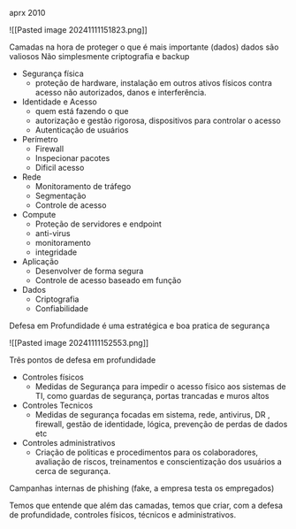 
aprx 2010

![[Pasted image 20241111151823.png]]

Camadas na hora de proteger o que é mais importante (dados)
dados são valiosos
Não simplesmente criptografia e backup


 - Segurança física
	 - proteção de hardware, instalação em outros ativos físicos contra acesso não autorizados, danos e interferência.
 - Identidade e Acesso
	 - quem está fazendo o que
	 - autorização e gestão rigorosa, dispositivos para controlar o acesso
	 - Autenticação de usuários
 - Perímetro
	 - Firewall
	 - Inspecionar pacotes
	 - Dificil acesso
 - Rede
	 - Monitoramento de tráfego
	 - Segmentação
	 - Controle de acesso
 - Compute
	 - Proteção de servidores e endpoint
	 - anti-virus
	 - monitoramento 
	 - integridade
 - Aplicação
	 - Desenvolver de forma segura
	 - Controle de acesso baseado em função
 - Dados
	 - Criptografia
	 - Confiabilidade

Defesa em Profundidade é uma estratégica e boa pratica de segurança

![[Pasted image 20241111152553.png]]


Três pontos de defesa em profundidade
 - Controles físicos
	 - Medidas de Segurança para impedir o acesso físico aos sistemas de TI, como guardas de segurança, portas trancadas e muros altos
 - Controles Tecnicos
	 - Medidas de segurança focadas em sistema, rede, antivirus, DR , firewall, gestão de identidade, lógica, prevenção de perdas de dados etc
 - Controles administrativos
	 - Criação  de politicas e procedimentos para os colaboradores, avaliação de riscos, treinamentos e conscientização dos usuários a cerca de segurança.

Campanhas internas de phishing (fake, a empresa testa os empregados)

Temos que entende que além das camadas, temos que criar, com a defesa de profundidade, controles físicos, técnicos e administrativos.